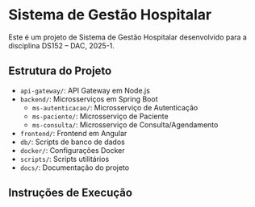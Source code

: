 # Sistema de Gestão Hospitalar

Este é um projeto de Sistema de Gestão Hospitalar desenvolvido para a disciplina DS152 – DAC, 2025-1.

## Estrutura do Projeto

- `api-gateway/`: API Gateway em Node.js
- `backend/`: Microsserviços em Spring Boot
  - `ms-autenticacao/`: Microsserviço de Autenticação
  - `ms-paciente/`: Microsserviço de Paciente
  - `ms-consulta/`: Microsserviço de Consulta/Agendamento
- `frontend/`: Frontend em Angular
- `db/`: Scripts de banco de dados
- `docker/`: Configurações Docker
- `scripts/`: Scripts utilitários
- `docs/`: Documentação do projeto

## Instruções de Execução

